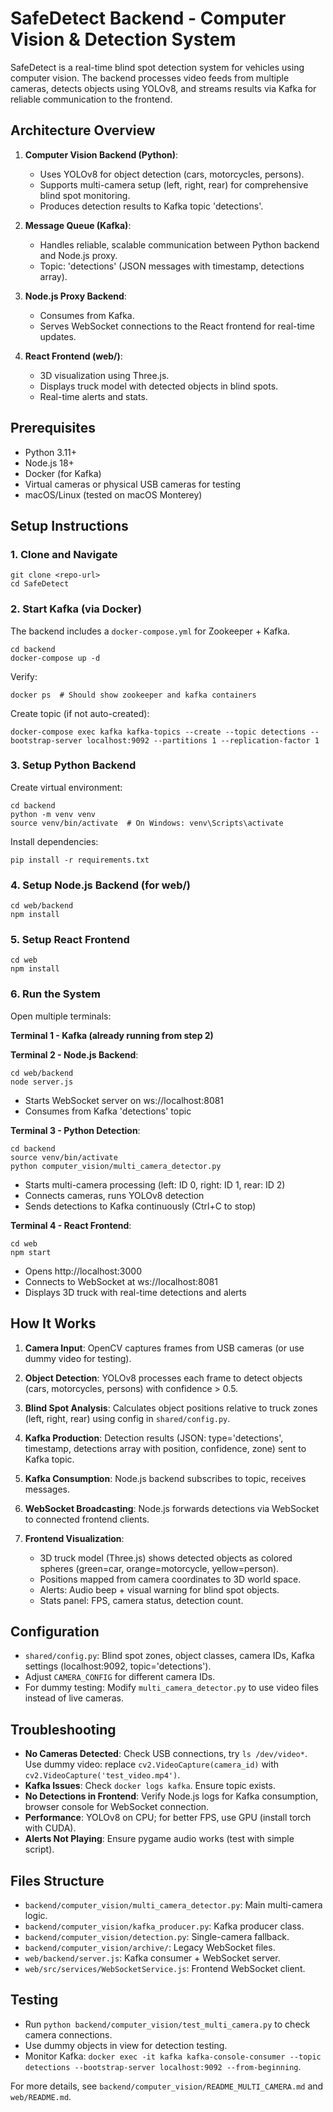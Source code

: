 # SafeDetect Backend - Computer Vision & Detection System

SafeDetect is a real-time blind spot detection system for vehicles using computer vision. The backend processes video feeds from multiple cameras, detects objects using YOLOv8, and streams results via Kafka for reliable communication to the frontend.

## Architecture Overview

1. **Computer Vision Backend (Python)**:
   - Uses YOLOv8 for object detection (cars, motorcycles, persons).
   - Supports multi-camera setup (left, right, rear) for comprehensive blind spot monitoring.
   - Produces detection results to Kafka topic 'detections'.

2. **Message Queue (Kafka)**:
   - Handles reliable, scalable communication between Python backend and Node.js proxy.
   - Topic: 'detections' (JSON messages with timestamp, detections array).

3. **Node.js Proxy Backend**:
   - Consumes from Kafka.
   - Serves WebSocket connections to the React frontend for real-time updates.

4. **React Frontend (web/)**:
   - 3D visualization using Three.js.
   - Displays truck model with detected objects in blind spots.
   - Real-time alerts and stats.

## Prerequisites

- Python 3.11+
- Node.js 18+
- Docker (for Kafka)
- Virtual cameras or physical USB cameras for testing
- macOS/Linux (tested on macOS Monterey)

## Setup Instructions

### 1. Clone and Navigate
```
git clone <repo-url>
cd SafeDetect
```

### 2. Start Kafka (via Docker)
The backend includes a `docker-compose.yml` for Zookeeper + Kafka.

```
cd backend
docker-compose up -d
```

Verify:
```
docker ps  # Should show zookeeper and kafka containers
```

Create topic (if not auto-created):
```
docker-compose exec kafka kafka-topics --create --topic detections --bootstrap-server localhost:9092 --partitions 1 --replication-factor 1
```

### 3. Setup Python Backend
Create virtual environment:
```
cd backend
python -m venv venv
source venv/bin/activate  # On Windows: venv\Scripts\activate
```

Install dependencies:
```
pip install -r requirements.txt
```

### 4. Setup Node.js Backend (for web/)
```
cd web/backend
npm install
```

### 5. Setup React Frontend
```
cd web
npm install
```

### 6. Run the System

Open multiple terminals:

**Terminal 1 - Kafka (already running from step 2)**

**Terminal 2 - Node.js Backend**:
```
cd web/backend
node server.js
```
- Starts WebSocket server on ws://localhost:8081
- Consumes from Kafka 'detections' topic

**Terminal 3 - Python Detection**:
```
cd backend
source venv/bin/activate
python computer_vision/multi_camera_detector.py
```
- Starts multi-camera processing (left: ID 0, right: ID 1, rear: ID 2)
- Connects cameras, runs YOLOv8 detection
- Sends detections to Kafka continuously (Ctrl+C to stop)

**Terminal 4 - React Frontend**:
```
cd web
npm start
```
- Opens http://localhost:3000
- Connects to WebSocket at ws://localhost:8081
- Displays 3D truck with real-time detections and alerts

## How It Works

1. **Camera Input**: OpenCV captures frames from USB cameras (or use dummy video for testing).

2. **Object Detection**: YOLOv8 processes each frame to detect objects (cars, motorcycles, persons) with confidence > 0.5.

3. **Blind Spot Analysis**: Calculates object positions relative to truck zones (left, right, rear) using config in `shared/config.py`.

4. **Kafka Production**: Detection results (JSON: type='detections', timestamp, detections array with position, confidence, zone) sent to Kafka topic.

5. **Kafka Consumption**: Node.js backend subscribes to topic, receives messages.

6. **WebSocket Broadcasting**: Node.js forwards detections via WebSocket to connected frontend clients.

7. **Frontend Visualization**:
   - 3D truck model (Three.js) shows detected objects as colored spheres (green=car, orange=motorcycle, yellow=person).
   - Positions mapped from camera coordinates to 3D world space.
   - Alerts: Audio beep + visual warning for blind spot objects.
   - Stats panel: FPS, camera status, detection count.

## Configuration

- `shared/config.py`: Blind spot zones, object classes, camera IDs, Kafka settings (localhost:9092, topic='detections').
- Adjust `CAMERA_CONFIG` for different camera IDs.
- For dummy testing: Modify `multi_camera_detector.py` to use video files instead of live cameras.

## Troubleshooting

- **No Cameras Detected**: Check USB connections, try `ls /dev/video*`. Use dummy video: replace `cv2.VideoCapture(camera_id)` with `cv2.VideoCapture('test_video.mp4')`.
- **Kafka Issues**: Check `docker logs kafka`. Ensure topic exists.
- **No Detections in Frontend**: Verify Node.js logs for Kafka consumption, browser console for WebSocket connection.
- **Performance**: YOLOv8 on CPU; for better FPS, use GPU (install torch with CUDA).
- **Alerts Not Playing**: Ensure pygame audio works (test with simple script).

## Files Structure

- `backend/computer_vision/multi_camera_detector.py`: Main multi-camera logic.
- `backend/computer_vision/kafka_producer.py`: Kafka producer class.
- `backend/computer_vision/detection.py`: Single-camera fallback.
- `backend/computer_vision/archive/`: Legacy WebSocket files.
- `web/backend/server.js`: Kafka consumer + WebSocket server.
- `web/src/services/WebSocketService.js`: Frontend WebSocket client.

## Testing

- Run `python backend/computer_vision/test_multi_camera.py` to check camera connections.
- Use dummy objects in view for detection testing.
- Monitor Kafka: `docker exec -it kafka kafka-console-consumer --topic detections --bootstrap-server localhost:9092 --from-beginning`.

For more details, see `backend/computer_vision/README_MULTI_CAMERA.md` and `web/README.md`.
